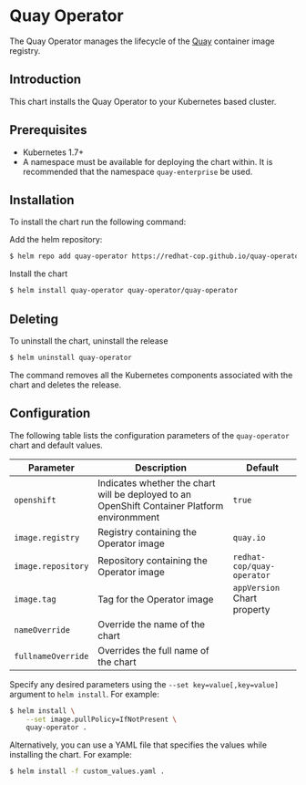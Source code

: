# Quay Operator

The Quay Operator manages the lifecycle of the [Quay](https://www.openshift.com/products/quay) container image registry.

## Introduction

This chart installs the Quay Operator to your Kubernetes based cluster.

## Prerequisites

- Kubernetes 1.7+
- A namespace must be available for deploying the chart within. It is recommended that the namespace `quay-enterprise` be used.

## Installation

To install the chart run the following command:

Add the helm repository:

```bash
$ helm repo add quay-operator https://redhat-cop.github.io/quay-operator
```

Install the chart

```bash
$ helm install quay-operator quay-operator/quay-operator
```

## Deleting

To uninstall the chart, uninstall the release

```bash
$ helm uninstall quay-operator
```

The command removes all the Kubernetes components associated with the chart and deletes the release.

## Configuration

The following table lists the configuration parameters of the `quay-operator` chart and default values.

|             Parameter            |            Description            |                  Default                  |
|----------------------------------|-----------------------------------|-------------------------------------------|
| `openshift`                 | Indicates whether the chart will be deployed to an OpenShift Container Platform environmment          | `true`        |
| `image.registry`                      | Registry containing the Operator image               | `quay.io`             |
| `image.repository`                     | Repository containing the Operator image              | `redhat-cop/quay-operator`            |
| `image.tag`         | Tag for the Operator image              |  `appVersion` Chart property                         |
| `nameOverride`                | Override the name of the chart                     |                                   |
| `fullnameOverride`         | Overrides the full name of the chart                 |                                 |


Specify any desired parameters using the `--set key=value[,key=value]` argument to `helm install`. For example:

```bash
$ helm install \
    --set image.pullPolicy=IfNotPresent \
    quay-operator .
```

Alternatively, you can use a YAML file that specifies the values while installing the chart. For example:

```bash
$ helm install -f custom_values.yaml .
```